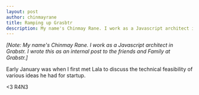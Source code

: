 ```yaml
---
layout: post
author: chinmayrane
title: Ramping up Grasbtr
description: My name's Chinmay Rane. I work as a Javascript architect in Grabstr. I wrote this as an internal post to the friends and Family at Grabstr.
---
```


*[Note: My name's Chinmay Rane. I work as a Javascript architect in Grabstr. I wrote this as an internal post to the friends and Family at Grabstr.]*

Early January was when I first met Lala to discuss the technical feasibility of various ideas he had for startup.

<3 R4N3